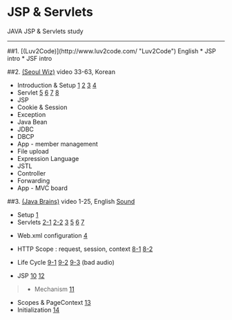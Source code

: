 # JSP & Servlets
JAVA JSP & Servlets study
<hr/>
##1. [(Luv2Code)](http://www.luv2code.com/ "Luv2Code") English
* JSP intro
* JSF intro

##2. [(Seoul Wiz)](https://www.youtube.com/playlist?list=PLieE0qnqO2kTyzAlsvxzoulHVISvO8zA9 "Seoul Wiz") video 33-63, Korean
* Introduction & Setup
[1](https://www.youtube.com/watch?v=APJAJeePl4g&index=33&list=PLieE0qnqO2kTyzAlsvxzoulHVISvO8zA9)
[2](https://www.youtube.com/watch?v=0cy1Oa-2DQg&list=PLieE0qnqO2kTyzAlsvxzoulHVISvO8zA9&index=34)
[3](https://www.youtube.com/watch?v=dWkKwWDQxio&index=35&list=PLieE0qnqO2kTyzAlsvxzoulHVISvO8zA9)
[4](https://www.youtube.com/watch?v=MmxzA_0Vtoo&index=36&list=PLieE0qnqO2kTyzAlsvxzoulHVISvO8zA9)
* Servlet
[5](https://www.youtube.com/watch?v=6D1hOSyHJTg&list=PLieE0qnqO2kTyzAlsvxzoulHVISvO8zA9&index=37)
[6](https://www.youtube.com/watch?v=U6FA7oWgizc&list=PLieE0qnqO2kTyzAlsvxzoulHVISvO8zA9&index=38)
[7](https://www.youtube.com/watch?v=2Pqi-kUMwtw&index=39&list=PLieE0qnqO2kTyzAlsvxzoulHVISvO8zA9)
[8](https://www.youtube.com/watch?v=nb0ACztuQR0&list=PLieE0qnqO2kTyzAlsvxzoulHVISvO8zA9&index=40)
* JSP
* Cookie & Session
* Exception
* Java Bean
* JDBC
* DBCP
* App - member management
* File upload
* Expression Language
* JSTL
* Controller
* Forwarding
* App - MVC board

##3. [(Java Brains)](https://www.youtube.com/playlist?list=PLE0F6C1917A427E96 "Java Brains") video 1-25, English [Sound](https://www.fxsound.com/)
*	Setup
[1](https://www.youtube.com/watch?v=b42CJ0r-1to&list=PLE0F6C1917A427E96&index=1)
*	Servlets
[2-1](https://www.youtube.com/watch?v=oX2rw5pAdxw&list=PLE0F6C1917A427E96&index=2)
[2-2](https://www.youtube.com/watch?v=gU0RebsaFzQ&index=3&list=PLE0F6C1917A427E96)
[3](https://www.youtube.com/watch?v=YxuCG0f14hM&list=PLE0F6C1917A427E96&index=4)
[5](https://www.youtube.com/watch?v=MnUJl3NYRRc&index=6&list=PLE0F6C1917A427E96)
[6](https://www.youtube.com/watch?v=0WPfqrSCb6c&index=7&list=PLE0F6C1917A427E96)
[7](https://www.youtube.com/watch?v=yzC4oDXfkl0&list=PLE0F6C1917A427E96&index=8)

>
* Web.xml configuration
[4](https://www.youtube.com/watch?v=w6YPK9xunCk&list=PLE0F6C1917A427E96&index=5)
* HTTP Scope : request, session, context
[8-1](https://www.youtube.com/watch?v=GbvuAIhLUZU&list=PLE0F6C1917A427E96&index=9)
[8-2](https://www.youtube.com/watch?v=sHpUrCJmCWs&index=10&list=PLE0F6C1917A427E96)
* Life Cycle
[9-1](https://www.youtube.com/watch?v=ji_N8pspwn0&list=PLE0F6C1917A427E96&index=11)
[9-2](https://www.youtube.com/watch?v=KPh1nPWB9ac&list=PLE0F6C1917A427E96&index=12)
[9-3](https://www.youtube.com/watch?v=cv1lp_uCtQc&index=13&list=PLE0F6C1917A427E96)
(bad audio)

* JSP
[10](https://www.youtube.com/watch?v=WCbwBHXUx0k&list=PLE0F6C1917A427E96&index=14)
[12](https://www.youtube.com/watch?v=qLpm1Zxytsg&list=PLE0F6C1917A427E96&index=16)

>* Mechanism
[11](https://www.youtube.com/watch?v=Ycf_GQbPqKI&list=PLE0F6C1917A427E96&index=15)
* Scopes & PageContext
[13](https://www.youtube.com/watch?v=W0JQ0TaeXAY&list=PLE0F6C1917A427E96&index=17)
* Initialization
[14](https://www.youtube.com/watch?v=g15_vDp0HIg&index=18&list=PLE0F6C1917A427E96)

